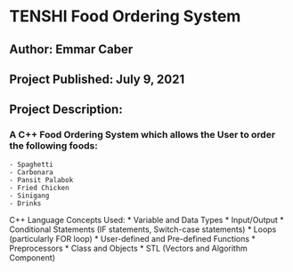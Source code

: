 # TENSHI Food Ordering System

## Author: Emmar Caber	
## Project Published: July 9, 2021
	
## Project Description: 
### 	A C++ Food Ordering System which allows the User to order the following foods:
	- Spaghetti
	- Carbonara
	- Pansit Palabok
	- Fried Chicken
	- Sinigang
	- Drinks
		
C++ Language Concepts Used:
		* Variable and Data Types
		* Input/Output
		* Conditional Statements (IF statements, Switch-case statements)
		* Loops (particularly FOR loop)
		* User-defined and Pre-defined Functions
		* Preprocessors
		* Class and Objects 
		* STL (Vectors and Algorithm Component)
